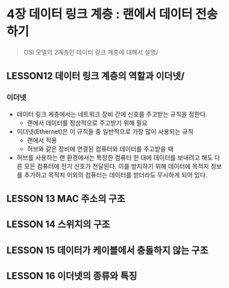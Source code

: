 # 4장 데이터 링크 계층 : 랜에서 데이터 전송하기

> OSI 모델의 2계층인 데이터 링크 계층에 대해서 설명/



## LESSON12 데이터 링크 계층의 역할과 이더넷/

### 이더넷

- 데이터 링크 게층에서는 네트워크 장비 간에 신호를 주고받는 규칙을 정한다.
  - 랜에서 데이터를 정상적으로 주고받기 위해 필요
- 이더넷(Ethernet)은 이 규칙들 중 일반적으로 가장 많이 사용되는 규칙
  - 랜에서 적용
  - 허브와 같은 장비에 연결된 컴퓨터와 데이터를 주고받을 때
- 허브를 사용하는 랜 환경에서는 특정한 컴퓨터 한 대에 데이터를 보내려고 해도 다른 모든 컴퓨터에 전기 신호가 전달된다. 이를 방지하기 위해 데이터에 목적지 정보를 추가하고 목적지 이외의 컴퓨터는 데이터를 받더라도 무시하게 되어 있다.

## LESSON 13 MAC 주소의 구조

## LESSON 14 스위치의 구조

## LESSON 15 데이터가 케이블에서 충돌하지 않는 구조

## LESSON 16 이더넷의 종류와 특징

